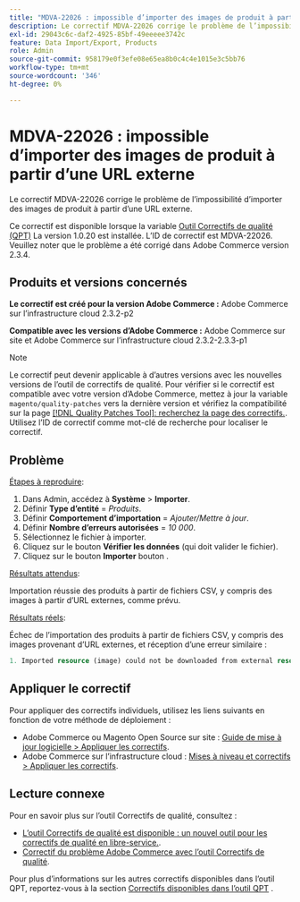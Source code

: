 ```yaml
---
title: "MDVA-22026 : impossible d’importer des images de produit à partir d’une URL externe"
description: Le correctif MDVA-22026 corrige le problème de l’impossibilité d’importer des images de produit à partir d’une URL externe.
exl-id: 29043c6c-daf2-4925-85bf-49eeeee3742c
feature: Data Import/Export, Products
role: Admin
source-git-commit: 958179e0f3efe08e65ea8b0c4c4e1015e3c5bb76
workflow-type: tm+mt
source-wordcount: '346'
ht-degree: 0%

---
```


# MDVA-22026 : impossible d’importer des images de produit à partir d’une URL externe

Le correctif MDVA-22026 corrige le problème de l’impossibilité d’importer des images de produit à partir d’une URL externe.

Ce correctif est disponible lorsque la variable [Outil Correctifs de qualité (QPT)](/help/announcements/adobe-commerce-announcements/magento-quality-patches-released-new-tool-to-self-serve-quality-patches.md) La version 1.0.20 est installée. L’ID de correctif est MDVA-22026. Veuillez noter que le problème a été corrigé dans Adobe Commerce version 2.3.4.

## Produits et versions concernés

**Le correctif est créé pour la version Adobe Commerce :** Adobe Commerce sur l’infrastructure cloud 2.3.2-p2

**Compatible avec les versions d’Adobe Commerce :** Adobe Commerce sur site et Adobe Commerce sur l’infrastructure cloud 2.3.2-2.3.3-p1

>[!NOTE]
>
>Le correctif peut devenir applicable à d’autres versions avec les nouvelles versions de l’outil de correctifs de qualité. Pour vérifier si le correctif est compatible avec votre version d’Adobe Commerce, mettez à jour la variable `magento/quality-patches` vers la dernière version et vérifiez la compatibilité sur la page [[!DNL Quality Patches Tool]: recherchez la page des correctifs.](https://devdocs.magento.com/quality-patches/tool.html#patch-grid). Utilisez l’ID de correctif comme mot-clé de recherche pour localiser le correctif.

## Problème

<u>Étapes à reproduire</u>:

1. Dans Admin, accédez à **Système** > **Importer**.
1. Définir **Type d’entité** = *Produits*.
1. Définir **Comportement d’importation** = *Ajouter/Mettre à jour*.
1. Définir **Nombre d’erreurs autorisées** = *10 000*.
1. Sélectionnez le fichier à importer.
1. Cliquez sur le bouton **Vérifier les données** (qui doit valider le fichier).
1. Cliquez sur le bouton **Importer** bouton .

<u>Résultats attendus</u>:

Importation réussie des produits à partir de fichiers CSV, y compris des images à partir d’URL externes, comme prévu.

<u>Résultats réels</u>:

Échec de l’importation des produits à partir de fichiers CSV, y compris des images provenant d’URL externes, et réception d’une erreur similaire :

```php
1. Imported resource (image) could not be downloaded from external resource due to timeout or access permissions in row(s): 4, 5, 8, 9, 16, 18, 20, 21, 22, 23, 26, 27, 28, 52, 53, 55, 58, 63, 70, 71, 77, 78, 83, 84, 91
```

## Appliquer le correctif

Pour appliquer des correctifs individuels, utilisez les liens suivants en fonction de votre méthode de déploiement :

* Adobe Commerce ou Magento Open Source sur site : [Guide de mise à jour logicielle > Appliquer les correctifs](https://devdocs.magento.com/guides/v2.4/comp-mgr/patching.html).
* Adobe Commerce sur l’infrastructure cloud : [Mises à niveau et correctifs > Appliquer les correctifs](https://devdocs.magento.com/cloud/project/project-patch.html).

## Lecture connexe

Pour en savoir plus sur l’outil Correctifs de qualité, consultez :

* [L’outil Correctifs de qualité est disponible : un nouvel outil pour les correctifs de qualité en libre-service.](/help/announcements/adobe-commerce-announcements/magento-quality-patches-released-new-tool-to-self-serve-quality-patches.md).
* [Correctif du problème Adobe Commerce avec l’outil Correctifs de qualité](/help/support-tools/patches-available-in-qpt-tool/check-patch-for-magento-issue-with-magento-quality-patches.md).

Pour plus d’informations sur les autres correctifs disponibles dans l’outil QPT, reportez-vous à la section [Correctifs disponibles dans l’outil QPT](https://support.magento.com/hc/en-us/sections/360010506631-Patches-available-in-QPT-tool-) .

